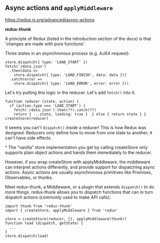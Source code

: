 Async actions and `applyMiddleware`
------------------------------------
https://redux.js.org/advanced/async-actions

**redux-thunk**

A principle of Redux (listed in the introduction section of the docs) is that 'changes are made with pure functions'.

Three states in an *asynchronous* process (e.g. AJAX request):

    store.dispatch({ type: 'LOAD_START' })
    fetch('/data.json')
      .then(data =>
        store.dispatch({ type: 'LOAD_FINISH', data: data }))
      .catch(error =>
        store.dispatch({ type: 'LOAD_ERROR', error: error }))

Let's try putting this logic in the reducer. Let's add `fetch()` into it.

    function reducer (state, action) {
      if (action.type === 'LOAD_START') {
        fetch('/data.json').then(??).catch(??)
        return { ...state, loading: true }  } else { return state } }
    createStore(reducer)

It seems you can't `dispatch()` inside a reducer! This is how Redux was designed. Reducers
only define how to move from one state to another; it can't have side effects.

† The “vanilla” store implementation you get by calling createStore only supports plain object actions and hands them immediately to the reducer.

However, if you wrap createStore with applyMiddleware, the middleware can interpret actions differently, and provide support for dispatching async actions. Async actions are usually asynchronous primitives like Promises, Observables, or thunks.

Meet redux-thunk, a Middleware, or a plugin that extends `dispatch()` to do more things.
redux-thunk allows you to dispatch functions that can in turn dispatch actions (commonly used to make API calls):

    import thunk from 'redux-thunk'
    import { createStore, applyMiddleware } from 'redux'

    store = createStore(reducer, {}, applyMiddleware(thunk))
    function load (dispatch, getState) {
      ...
    }
    store.dispatch(load)

